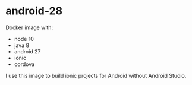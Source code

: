 # android-28

Docker image with:

- node 10
- java 8
- android 27
- ionic
- cordova

I use this image to build ionic projects for Android without Android Studio.